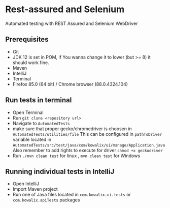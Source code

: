 Rest-assured and Selenium
====================

 Automated testing with REST Assured and Selenium WebDriver
 
 ## Prerequisites
 
 - Git
 - JDK 12 is set in POM, if You wanna change it to lower (but >= 8) it should work fine.
 - Maven
 - IntelliJ 
 - Terminal
 - Firefox 85.0 (64 bit) / Chrome browser (88.0.4324.104) 
 
 ## Run tests in terminal
 
 - Open Terminal
 - Run `git clone <repository url>`
 - Navigate to `AutomatedTests`
 - make sure that proper gecko/chromedriver is choosen in `AutomatedTests/utilities/file`
   This can be configured in `pathToDriver` variable located in `AutomatedTests/src/test/java/com/kowalix/ui/manage/Application.java`
   Also remember to add rights to execute for driver  `chmod +x geckodriver`
 - Run `./mvn clean test` for linux , `mvn clean test` for Windows
 
 ## Running individual tests in IntelliJ
 
 - Open IntelliJ
 - Import Maven project
 - Run one of Java files located in `com.kowalix.ui.tests` or  `com.kowalix.apiTests`  packages 
 
